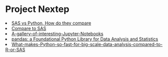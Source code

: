 <h1>Project Nextep</h1>


<il>
<li><a href="http://www.scsug.org/wp-content/uploads/2017/10/db55.pdf">SAS vs Python, How do they compare</a>
<li><a href="https://pandas.pydata.org/pandas-docs/stable/getting_started/comparison/comparison_with_sas.html">Compare to SAS</a>
<li><a href="https://github.com/jupyter/jupyter/wiki/A-gallery-of-interesting-Jupyter-Notebooks">A-gallery-of-interesting-Jupyter-Notebooks</a>
<li><a href="https://www.dlr.de/sc/Portaldata/15/Resources/dokumente/pyhpc2011/submissions/pyhpc2011_submission_9.pdf">pandas: a Foundational Python Library for Data Analysis and Statistics</a>
<li><a href="https://www.quora.com/What-makes-Python-so-fast-for-big-scale-data-analysis-compared-to-R-or-SAS">What-makes-Python-so-fast-for-big-scale-data-analysis-compared-to-R-or-SAS</a>
</il>